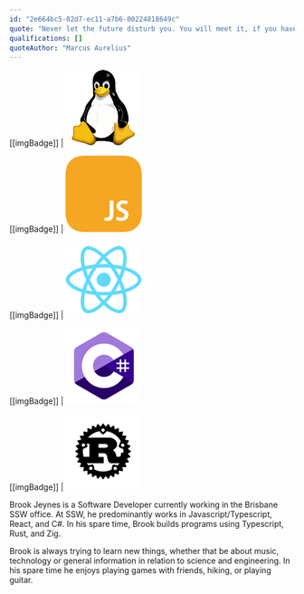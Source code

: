```yaml
---
id: "2e664bc5-02d7-ec11-a7b6-00224818649c"
quote: "Never let the future disturb you. You will meet it, if you have to, with the same weapons of reason which today arm you against the present."
qualifications: []
quoteAuthor: "Marcus Aurelius"
---
```


[[imgBadge]]
| ![Linux](../badges/Developer-linux.png)

[[imgBadge]]
| ![JS](../badges/Developer-js.png)

[[imgBadge]]
| ![React](../badges/Developer-react.png)

[[imgBadge]]
| ![C#](../badges/Developer-c-sharp.png)

[[imgBadge]]
| ![Rust](../badges/Developer-rust.png)

Brook Jeynes is a Software Developer currently working in the Brisbane SSW office. 
At SSW, he predominantly works in Javascript/Typescript, React, and C#. In his spare 
time, Brook builds programs using Typescript, Rust, and Zig.

Brook is always trying to learn new things, whether that be about music, technology 
or general information in relation to science and engineering. In his spare time 
he enjoys playing games with friends, hiking, or playing guitar.
